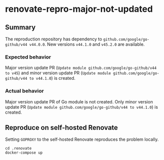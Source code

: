 # renovate-repro-major-not-updated

## Summary

The reproduction repository has dependency to `github.com/google/go-github/v44 v44.0.0`.
New versions `v44.1.0` and `v45.2.0` are available.

### Expected behavior

Major version update PR (`Update module github.com/google/go-github/v44 to v45`) and minor version update PR (`Update module github.com/google/go-github/v44 to v44.1.0`) is created.

### Actual behavior

Major version update PR of Go module is not created.
Only minor version update PR (`Update module github.com/google/go-github/v44 to v44.1.0`) is created.


## Reproduce on self-hosted Renovate

Setting `GOPROXY` to the self-hosted Renovate reproduces the problem locally.

```shell
cd .renovate
docker-compose up
```
